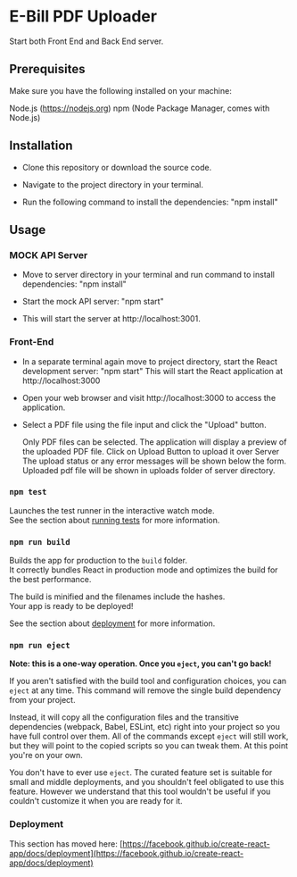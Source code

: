# E-Bill PDF Uploader

Start both Front End and Back End server.

## Prerequisites

Make sure you have the following installed on your machine:

Node.js (https://nodejs.org)
npm (Node Package Manager, comes with Node.js)

## Installation

- Clone this repository or download the source code.

- Navigate to the project directory in your terminal.

- Run the following command to install the dependencies:
  "npm install"

## Usage

### MOCK API Server

- Move to server directory in your terminal and run command to install dependencies:
  "npm install"

- Start the mock API server:
  "npm start"

- This will start the server at http://localhost:3001.

### Front-End

- In a separate terminal again move to project directory, start the React development server: "npm start"
  This will start the React application at http://localhost:3000

- Open your web browser and visit http://localhost:3000 to access the application.

- Select a PDF file using the file input and click the "Upload" button.

  Only PDF files can be selected.
  The application will display a preview of the uploaded PDF file.
  Click on Upload Button to upload it over Server
  The upload status or any error messages will be shown below the form.
  Uploaded pdf file will be shown in uploads folder of server directory.


### `npm test`

Launches the test runner in the interactive watch mode.\
See the section about [running tests](https://facebook.github.io/create-react-app/docs/running-tests) for more information.

### `npm run build`

Builds the app for production to the `build` folder.\
It correctly bundles React in production mode and optimizes the build for the best performance.

The build is minified and the filenames include the hashes.\
Your app is ready to be deployed!

See the section about [deployment](https://facebook.github.io/create-react-app/docs/deployment) for more information.

### `npm run eject`

**Note: this is a one-way operation. Once you `eject`, you can't go back!**

If you aren't satisfied with the build tool and configuration choices, you can `eject` at any time. This command will remove the single build dependency from your project.

Instead, it will copy all the configuration files and the transitive dependencies (webpack, Babel, ESLint, etc) right into your project so you have full control over them. All of the commands except `eject` will still work, but they will point to the copied scripts so you can tweak them. At this point you're on your own.

You don't have to ever use `eject`. The curated feature set is suitable for small and middle deployments, and you shouldn't feel obligated to use this feature. However we understand that this tool wouldn't be useful if you couldn't customize it when you are ready for it.


### Deployment

This section has moved here: [https://facebook.github.io/create-react-app/docs/deployment](https://facebook.github.io/create-react-app/docs/deployment)
